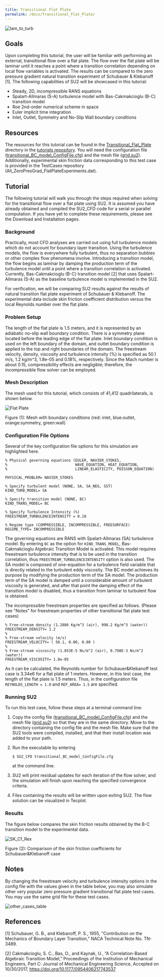 ```yaml
---
title: Transitional Flat Plate
permalink: /docs/Transitional_Flat_Plate/
---
```


![lam_to_turb](../../Transitional_Flat_Plate/images/lam_to_turb.png)

## Goals

Upon completing this tutorial, the user will be familiar with performing an external, transitional flow over a flat plate. The flow over the flat plate will be laminar until it reaches a point where a transition correlation depending on local flow variables is activated. The results can be compared to the zero pressure gradient natural transition experiment of Schubauer & Klebanoff [1]. The following capabilities of SU2 will be showcased in this tutorial:

- Steady, 2D, incompressible RANS equations
- Spalart-Allmaras (S-A) turbulence model with Bas-Cakmakcioglu (B-C) transition model
- Roe 2nd-order numerical scheme in space
- Euler implicit time integration
- Inlet, Outlet, Symmetry and No-Slip Wall boundary conditions

## Resources

The resources for this tutorial can be found in the [Transitional_Flat_Plate](https://github.com/su2code/Tutorials/tree/master/Transitional_Flat_Plate) directory in the [tutorials repository](https://github.com/su2code/Tutorials/tree/master/). You will need the configuration file ([transitional_BC_model_ConfigFile.cfg](../../Transitional_Flat_Plate/transitional_BC_model_ConfigFile.cfg)) and the mesh file ([grid.su2](../../Transitional_Flat_Plate/grid.su2)).
Additionally, experimental skin friction data corresponding to this test case is provided in the TestCases repository (All_ZeroPresGrad_FlatPlateExperiments.dat).

## Tutorial

The following tutorial will walk you through the steps required when solving for the transitional flow over a flat plate using SU2. It is assumed you have already obtained and compiled the SU2_CFD code for a serial or parallel computation. If you have yet to complete these requirements, please see the Download and Installation pages.

### Background

Practically, most CFD analyses are carried out using full turbulence models which do not account for boundary layer transition. Using the turbulence models, the flow is everywhere fully turbulent, thus no separation bubbles or other complex flow phenomena involve. Introducing a transition model, the flow begins as laminar by damping the production term of the turbulence model until a point where a transition correlation is activated. Currently, Bas-Cakmakcioglu (B-C) transition model [2] that uses Spalart-Allmaras (S-A) as the baseline turbulence model is implemented in the SU2.

For verification, we will be comparing SU2 results against the results of natural transition flat plate experiment of Schubauer & Klebanoff. The experimental data include skin friction coefficient distribution versus the local Reynolds number over the flat plate.

### Problem Setup

The length of the flat plate is 1.5 meters, and it is represented by an adiabatic no-slip wall boundary condition. There is a symmetry plane located before the leading edge of the flat plate. Inlet boundary condition is used on the left boundary of the domain, and outlet boundary condition is applied to the top and right boundaries of the domain. The freestream velocity, density, viscosity and turbulence intensity (%) is specified as 50.1 m/s, 1.2 kg/m^3, 1.8e-05 and 0.18%, respectively. Since the Mach number is about 0.15, compressibility effects are negligible; therefore, the incompressible flow solver can be employed.

### Mesh Description

The mesh used for this tutorial, which consists of 41,412 quadrilaterals, is shown below.

![Flat Plate](../../Transitional_Flat_Plate/images/FlatPMesh.png)

Figure (1): Mesh with boundary conditions (red: inlet, blue:outlet, orange:symmetry, green:wall)

### Configuration File Options

Several of the key configuration file options for this simulation are highlighted here.

```
% Physical governing equations (EULER, NAVIER_STOKES,
%                               WAVE_EQUATION, HEAT_EQUATION, 
%                               LINEAR_ELASTICITY, POISSON_EQUATION)

PHYSICAL_PROBLEM= NAVIER_STOKES

% Specify turbulent model (NONE, SA, SA_NEG, SST)
KIND_TURB_MODEL= SA

% Specify transition model (NONE, BC)
KIND_TRANS_MODEL= BC

% Specify Turbulence Intensity (%)
FREESTREAM_TURBULENCEINTENSITY = 0.18

% Regime type (COMPRESSIBLE, INCOMPRESSIBLE, FREESURFACE)
REGIME_TYPE= INCOMPRESSIBLE

```

The governing equations are RANS with Spalart-Allmaras (SA) turbulence model. By entering `BC` as the option for `KIND_TRANS_MODEL`, Bas-Cakmakcioglu Algebraic Transition Model is activated. This model requires freestream turbulence intensity that is to be used in the transition correlation, thus `FREESTREAM_TURBULENCEINTENSITY` option is also used. The SA model is composed of one-equation for a turbulence field variable that is directly related to the turbulent eddy viscosity. The BC model achieves its purpose by modifying the production term of the SA model. The production term of the SA model is damped until a considerable amount of turbulent viscosity is generated, and after that point the damping effect of the transition model is disabled, thus a transition from laminar to turbulent flow is obtained.

The incompressible freestream properties are specified as follows. (Please see "Notes" for freestream properties of other transitional flat plate test cases)

```
% Free-stream density (1.2886 Kg/m^3 (air), 998.2 Kg/m^3 (water))
FREESTREAM_DENSITY= 1.2
%
% Free-stream velocity (m/s)
FREESTREAM_VELOCITY= ( 50.1, 0.00, 0.00 )
%
% Free-stream viscosity (1.853E-5 Ns/m^2 (air), 0.798E-3 Ns/m^2 (water))
FREESTREAM_VISCOSITY= 1.8e-05

```

As it can be calculated, the Reynolds number for Schubauer&Klebanoff test case is 3.34e6 for a flat plate of 1 meters. However, in this test case, the length of the flat plate is 1.5 meters. Thus, in the configuration file `REYNOLDS_LENGTH = 1.0` and `REF_AREA= 1.5` are specified.

### Running SU2

To run this test case, follow these steps at a terminal command line:

1.	Copy the config file ([transitional_BC_model_ConfigFile.cfg](../../Transitional_Flat_Plate/transitional_BC_model_ConfigFile.cfg)) and the mesh file ([grid.su2](../../Transitional_Flat_Plate/grid.su2)) so that they are in the same directory. Move to the directory containing the config file and the mesh file. Make sure that the SU2 tools were compiled, installed, and that their install location was added to your path.

2.	Run the executable by entering 

    ```
    $ SU2_CFD transitional_BC_model_ConfigFile.cfg
    ``` 

    at the command line.

3.	SU2 will print residual updates for each iteration of the flow solver, and the simulation will finish upon reaching the specified convergence criteria.

4.	Files containing the results will be written upon exiting SU2. The flow solution can be visualized in Tecplot.

### Results

The figure below compares the skin friction results obtained by the B-C transition model to the experimental data. 

![SK_Cf_Rex](../../Transitional_Flat_Plate/images/Cf_Rex_SK.png)

Figure (2): Comparison of the skin friction coefficients for Schubauer&Klebanoff case

## Notes

By changing the freestream velocity and turbulence intensity options in the config file with the values given in the table below, you may also simulate other very popular zero pressure gradient transitional flat plate test cases. You may use the same grid file for these test cases.

![other_cases_table](../../Transitional_Flat_Plate/images/other_transition_cases.png)

## References

[1] Schubauer, G. B., and Klebanoff, P. S., 1955, "Contribution on the Mechanics of Boundary Layer Transition," NACA Technical Note No. TN-3489.

[2] Cakmakcioglu, S. C., Bas, O., and Kaynak, U., “A Correlation-Based Algebraic Transition Model,” Proceedings of the Institution of Mechanical Engineers, Part C: Journal of Mechanical Engineering Science, Accepted on 10/30/2017, https://doi.org/10.1177/0954406217743537
